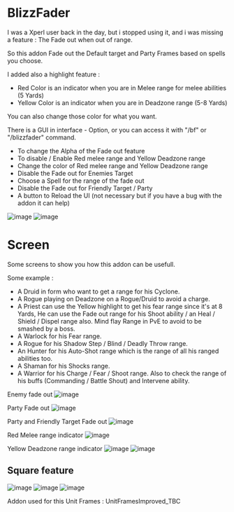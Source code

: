 # BlizzFader

I was a Xperl user back in the day, but i stopped using it, and i was missing a feature : The Fade out when out of range.

So this addon Fade out the Default target and Party Frames based on spells you choose.

I added also a highlight feature :
- Red Color is an indicator when you are in Melee range for melee abilities (5 Yards)
- Yellow Color is an indicator when you are in Deadzone range (5-8 Yards)

You can also change those color for what you want.


There is a GUI in interface - Option, or you can access it with "/bf" or "/blizzfader" command.
- To change the Alpha of the Fade out feature
- To disable / Enable Red melee range and Yellow Deadzone range
- Change the color of Red melee range and Yellow Deadzone range
- Disable the Fade out for Enemies Target
- Choose a Spell for the range of the fade out
- Disable the Fade out for Friendly Target / Party
- A button to Reload the UI (not necessary but if you have a bug with the addon it can help)

![image](https://github.com/Macumbafeh/BlizzFader/assets/47739411/c08308c2-8989-45c2-a8ec-c0e49f76baa7)
![image](https://github.com/Macumbafeh/BlizzFader/assets/47739411/b13fd5ca-c1c7-4547-9168-2b5ab2bde054)


# Screen
Some screens to show you how this addon can be usefull.

Some example :
- A Druid in form who want to get a range for his Cyclone.
- A Rogue playing on Deadzone on a Rogue/Druid to avoid a charge.
- A Priest can use the Yellow highlight to get his fear range since it's at 8 Yards, He can use the Fade out range for his Shoot ability / an Heal / Shield / Dispel range also. Mind flay Range in PvE to avoid to be smashed by a boss.
- A Warlock for his Fear range.
- A Rogue for his Shadow Step / Blind / Deadly Throw range.
- An Hunter for his Auto-Shot range which is the range of all his ranged abilities too.
- A Shaman for his Shocks range.
- A Warrior for his Charge / Fear / Shoot range. Also to check the range of his buffs (Commanding / Battle Shout) and Intervene ability.

Enemy fade out
![image](https://github.com/Macumbafeh/BlizzFader/assets/47739411/e64085c5-5e14-4f05-aef7-eb550202cd5a)

Party Fade out
![image](https://github.com/Macumbafeh/BlizzFader/assets/47739411/41715815-36a2-4be2-b869-72dfb83cbdb4)

Party and Friendly Target Fade out
![image](https://github.com/Macumbafeh/BlizzFader/assets/47739411/9eb350d8-06b5-48f4-8801-eeac015ed88f)

Red Melee range indicator
![image](https://github.com/Macumbafeh/BlizzFader/assets/47739411/0b327c8e-1e11-41fc-a9fa-0a7439ce3e22)

Yellow Deadzone range indicator
![image](https://github.com/Macumbafeh/BlizzFader/assets/47739411/764799df-baca-4ed5-b43c-e57e542ae707)
![image](https://github.com/Macumbafeh/BlizzFader/assets/47739411/273d8749-661f-45b9-bfab-7ac4b77020b9)

## Square feature 
![image](https://github.com/Macumbafeh/BlizzFader/assets/47739411/959e613f-f069-4d38-a8ec-608db606bc2d)
![image](https://github.com/Macumbafeh/BlizzFader/assets/47739411/a04f6153-4c47-4379-a275-5e013f7073e6)
![image](https://github.com/Macumbafeh/BlizzFader/assets/47739411/2652f506-6d69-412e-98cc-16dbe43f73fb)

Addon used for this Unit Frames : UnitFramesImproved_TBC
